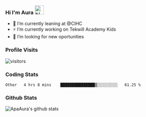 ### Hi I'm Aura <img src="https://user-images.githubusercontent.com/1303154/88677602-1635ba80-d120-11ea-84d8-d263ba5fc3c0.gif" width="28px" alt="hi">

- 🔭 I’m currently leaning at @CIHC
- ⚡ I’m currently working on Tekwill Academy Kids
- 🤔 I’m looking for new oportunities


### Profile Visits 

![visitors](https://visitor-badge.glitch.me/badge?page_id=ApaAura.ApaAura)


### Coding Stats

<!--START_SECTION:waka-->

```text
Other   4 hrs 8 mins    ███████████████▒░░░░░░░░░   61.25 %
```

<!--END_SECTION:waka-->

### Github Stats

![ApaAura's github stats](https://github-readme-stats.vercel.app/api?username=ApaAura&count_private=true&theme=tokyonight&hide=contribs,prs)
